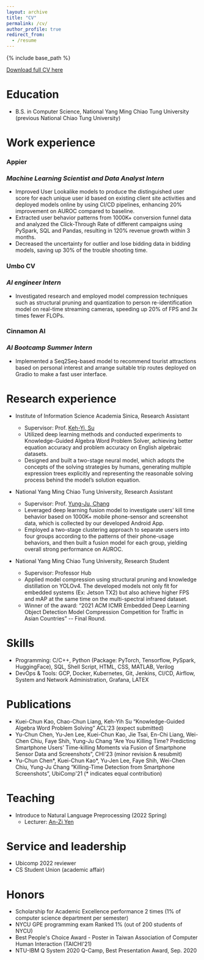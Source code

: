 ```yaml
---
layout: archive
title: "CV"
permalink: /cv/
author_profile: true
redirect_from:
  - /resume
---
```


{% include base_path %}

[Download full CV here](../files/cv.pdf)

Education
======
* B.S. in Computer Science, National Yang Ming Chiao Tung University (previous National Chiao Tung University)

Work experience
======
### **Appier**
### *Machine Learning Scientist and Data Analyst Intern*
  * Improved User Lookalike models to produce the distinguished user score for each unique user id based on existing client site activities and deployed models online by using CI/CD pipelines, enhancing 20% improvement on AUROC compared to baseline.
  * Extracted user behavior patterns from 1000K+ conversion funnel data and analyzed the Click-Through Rate of different campaigns using PySpark, SQL and Pandas, resulting in 120% revenue growth within 3 months.
  * Decreased the uncertainty for outlier and lose bidding data in bidding models, saving up 30% of the trouble shooting time.

### **Umbo CV**
### *AI engineer Intern*
  * Investigated research and employed model compression techniques such as structural pruning and quantization to person re-identification model on real-time streaming cameras, speeding up 20% of FPS and 3x times fewer FLOPs.

### **Cinnamon AI**
### *AI Bootcamp Summer Intern*
  * Implemented a Seq2Seq-based model to recommend tourist attractions based on personal interest and arrange suitable trip routes deployed on Gradio to make a fast user interface.

Research experience
======
* Institute of Information Science Academia Sinica, Research Assistant
  * Supervisor: Prof. [Keh-Yi, Su](https://homepage.iis.sinica.edu.tw/pages/kysu/index_en.html)
  * Utilized deep learning methods and conducted experiments to Knowledge-Guided Algebra Word Problem Solver, achieving better equation accuracy and problem accuracy on English algebraic datasets.
  * Designed and built a two-stage neural model, which adopts the concepts of the solving strategies by humans, generating multiple expression trees explicitly and representing the reasonable solving process behind the model’s solution equation.

* National Yang Ming Chiao Tung University, Research Assistant
  * Supervisor: Prof. [Yung-Ju, Chang](https://www.armuro.info/)
  * Leveraged deep learning fusion model to investigate users’ kill time behavior based on 1000K+ mobile phone-sensor and screenshot data, which is collected by our developed Android App.
  * Employed a two-stage clustering approach to separate users into four groups according to the patterns of their phone-usage behaviors, and then built a fusion model for each group, yielding overall strong performance on AUROC.

* National Yang Ming Chiao Tung University, Research Student
  * Supervisor: Professor Hub
  * Applied model compression using structural pruning and knowledge distillation on YOLOv4. The developed models not only fit for embedded systems (Ex: Jetson TX2) but also achieve higher FPS and mAP at the same time on the multi-spectral infrared dataset.
  * Winner of the award: “2021 ACM ICMR Embedded Deep Learning Object Detection Model Compression Competition for Traffic in Asian Countries” -- Final Round.

Skills
======
* Programming: C/C++, Python (Package: PyTorch, Tensorflow, PySpark, HuggingFace), SQL, Shell Script, HTML, CSS, MATLAB, Verilog
* DevOps & Tools: GCP, Docker, Kubernetes, Git, Jenkins, CI/CD, Airflow, System and Network Administration, Grafana, LATEX

Publications
======
* Kuei-Chun Kao, Chao-Chun Liang, Keh-Yih Su “Knowledge-Guided Algebra Word Problem Solving” ACL'23 (expect submitted)
*	Yu-Chun Chen, Yu-Jen Lee, Kuei-Chun Kao, Jie Tsai, En-Chi Liang, Wei-Chen Chiu, Faye Shih, Yung-Ju Chang “Are You Killing Time? Predicting Smartphone Users’ Time-killing Moments via Fusion of Smartphone Sensor Data and Screenshots”, CHI'23 (minor revision & resubmit) 
*	Yu-Chun Chen*, Kuei-Chun Kao*, Yu-Jen Lee, Faye Shih, Wei-Chen Chiu, Yung-Ju Chang “Killing-Time Detection from Smartphone Screenshots”, UbiComp'21 (* indicates equal contribution)

  
Teaching
======
* Introduce to Natural Language Preprocessing (2022 Spring)
  * Lecturer: [An-Zi Yen](http://nlg.csie.ntu.edu.tw/~azyen/)
  
Service and leadership
======
* Ubicomp 2022 reviewer
* CS Student Union (academic affair)

Honors
======
* Scholarship for Academic Excellence performance 2 times (1% of computer science department per semester)
* NYCU GPE programming exam Ranked 1% (out of 200 students of NYCU)
* Best People's Choice Award - Poster in Taiwan Association of Computer Human Interaction (TAICHI'21)
* NTU-IBM Q System 2020 Q-Camp, Best Presentation Award, Sep. 2020
